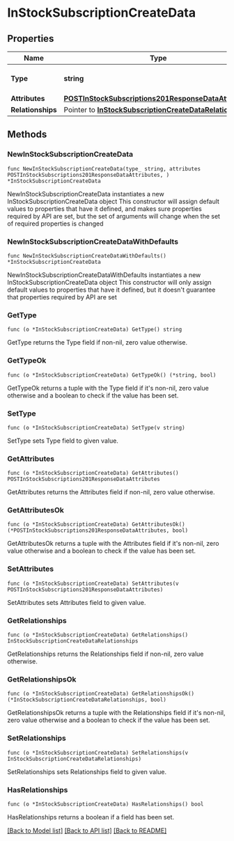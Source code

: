 # InStockSubscriptionCreateData

## Properties

Name | Type | Description | Notes
------------ | ------------- | ------------- | -------------
**Type** | **string** | The resource&#39;s type | 
**Attributes** | [**POSTInStockSubscriptions201ResponseDataAttributes**](POSTInStockSubscriptions201ResponseDataAttributes.md) |  | 
**Relationships** | Pointer to [**InStockSubscriptionCreateDataRelationships**](InStockSubscriptionCreateDataRelationships.md) |  | [optional] 

## Methods

### NewInStockSubscriptionCreateData

`func NewInStockSubscriptionCreateData(type_ string, attributes POSTInStockSubscriptions201ResponseDataAttributes, ) *InStockSubscriptionCreateData`

NewInStockSubscriptionCreateData instantiates a new InStockSubscriptionCreateData object
This constructor will assign default values to properties that have it defined,
and makes sure properties required by API are set, but the set of arguments
will change when the set of required properties is changed

### NewInStockSubscriptionCreateDataWithDefaults

`func NewInStockSubscriptionCreateDataWithDefaults() *InStockSubscriptionCreateData`

NewInStockSubscriptionCreateDataWithDefaults instantiates a new InStockSubscriptionCreateData object
This constructor will only assign default values to properties that have it defined,
but it doesn't guarantee that properties required by API are set

### GetType

`func (o *InStockSubscriptionCreateData) GetType() string`

GetType returns the Type field if non-nil, zero value otherwise.

### GetTypeOk

`func (o *InStockSubscriptionCreateData) GetTypeOk() (*string, bool)`

GetTypeOk returns a tuple with the Type field if it's non-nil, zero value otherwise
and a boolean to check if the value has been set.

### SetType

`func (o *InStockSubscriptionCreateData) SetType(v string)`

SetType sets Type field to given value.


### GetAttributes

`func (o *InStockSubscriptionCreateData) GetAttributes() POSTInStockSubscriptions201ResponseDataAttributes`

GetAttributes returns the Attributes field if non-nil, zero value otherwise.

### GetAttributesOk

`func (o *InStockSubscriptionCreateData) GetAttributesOk() (*POSTInStockSubscriptions201ResponseDataAttributes, bool)`

GetAttributesOk returns a tuple with the Attributes field if it's non-nil, zero value otherwise
and a boolean to check if the value has been set.

### SetAttributes

`func (o *InStockSubscriptionCreateData) SetAttributes(v POSTInStockSubscriptions201ResponseDataAttributes)`

SetAttributes sets Attributes field to given value.


### GetRelationships

`func (o *InStockSubscriptionCreateData) GetRelationships() InStockSubscriptionCreateDataRelationships`

GetRelationships returns the Relationships field if non-nil, zero value otherwise.

### GetRelationshipsOk

`func (o *InStockSubscriptionCreateData) GetRelationshipsOk() (*InStockSubscriptionCreateDataRelationships, bool)`

GetRelationshipsOk returns a tuple with the Relationships field if it's non-nil, zero value otherwise
and a boolean to check if the value has been set.

### SetRelationships

`func (o *InStockSubscriptionCreateData) SetRelationships(v InStockSubscriptionCreateDataRelationships)`

SetRelationships sets Relationships field to given value.

### HasRelationships

`func (o *InStockSubscriptionCreateData) HasRelationships() bool`

HasRelationships returns a boolean if a field has been set.


[[Back to Model list]](../README.md#documentation-for-models) [[Back to API list]](../README.md#documentation-for-api-endpoints) [[Back to README]](../README.md)


